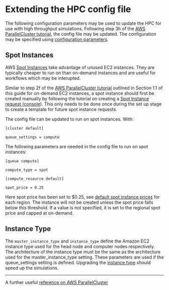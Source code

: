 # Extending the HPC config file

The following configuration parameters may be used to update the HPC for use with high throughput simulations. Following step 3h of the [AWS ParallelCluster tutorial](https://www.hpcworkshops.com/03-hpc-aws-parallelcluster-workshop.html), the config file may be updated. The configuration may be specified using [configuration parameters](https://docs.aws.amazon.com/parallelcluster/latest/ug/cluster-definition.html).

## Spot Instances
AWS [Spot Instances](https://docs.aws.amazon.com/AWSEC2/latest/UserGuide/using-spot-instances.html) take advantage of unused EC2 instances. They are typically cheaper to run on than on-demand instances and are useful for workflows which may be interupted. 

Similar to step 2f of the [AWS ParallelCluster tutorial](https://www.hpcworkshops.com/03-hpc-aws-parallelcluster-workshop.html) outlined in Section 1.1 of this guide for on-demand EC2 instances, a spot instance should first be created manually by following the tutorial on creating a [Spot Instance request (console)](https://docs.aws.amazon.com/AWSEC2/latest/UserGuide/spot-requests.html#using-spot-instances-request). This only needs to be done once during the set up stage to create a template for future spot instance requests. 

The config file can be updated to run on spot instances. With: 

```
[cluster default]

queue_settings = compute
```
The following parameters are needed in the config file to run on spot instances: 

```
[queue compute]

compute_type = spot
```


```
[compute_resource default]

spot_price = 0.25
```
Here spot price has been set to $0.25, see [default spot instance prices](https://aws.amazon.com/ec2/spot/pricing/) for each region. The instance will not be created unless the spot price falls below this threshold. If a value is not specified, it is set to the regional spot price and capped at on-demand.   

## Instance Type

The `master_instance_type` and `instance_type` define the Amazon EC2 instance type used for the head node and computer nodes respectively. The architecture of the instance type must be the same as the architecture used for the master_instance_type setting. These parameters are used if the queue_settings setting is defined. Upgrading the [instance type](https://aws.amazon.com/ec2/instance-types/) should speed up the simulations. 

----

A further useful [reference on AWS ParallelCluster](https://jiaweizhuang.github.io/blog/aws-hpc-guide/)
